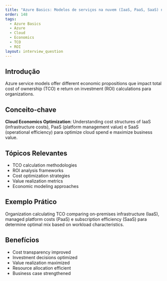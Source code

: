 ```yaml
---
title: "Azure Basics: Modelos de serviços na nuvem (IaaS, PaaS, SaaS) no Azure"
order: 148
tags:
  - Azure Basics
  - Azure
  - Cloud
  - Economics
  - TCO
  - ROI
layout: interview_question
---
```


## Introdução

Azure service models offer different economic propositions que impact total cost of ownership (TCO) e return on investment (ROI) calculations para organizations.

## Conceito-chave

**Cloud Economics Optimization**: Understanding cost structures of IaaS (infrastructure costs), PaaS (platform management value) e SaaS (operational efficiency) para optimize cloud spend e maximize business value.

## Tópicos Relevantes

- TCO calculation methodologies
- ROI analysis frameworks
- Cost optimization strategies
- Value realization metrics
- Economic modeling approaches

## Exemplo Prático

Organization calculating TCO comparing on-premises infrastructure (IaaS), managed platform costs (PaaS) e subscription efficiency (SaaS) para determine optimal mix based on workload characteristics.

## Benefícios

- Cost transparency improved
- Investment decisions optimized
- Value realization maximized
- Resource allocation efficient
- Business case strengthened
